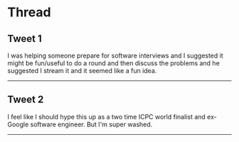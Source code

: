 # Thread

## Tweet 1

I was helping someone prepare for software interviews and I suggested it might be fun/useful to do a round and then discuss the problems and he suggested I stream it and it seemed like a fun idea.

---

## Tweet 2

I feel like I should hype this up as a two time ICPC world finalist and ex-Google software engineer. But I'm super washed.

---

